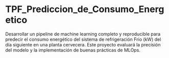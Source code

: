 # TPF_Prediccion_de_Consumo_Energetico
Desarrollar un pipeline de machine learning completo y reproducible para predecir el consumo energético del sistema de refrigeración Frio (kW) del día siguiente en una planta cervecera. Este proyecto evaluará la precisión del modelo y la implementación de buenas prácticas de MLOps.
